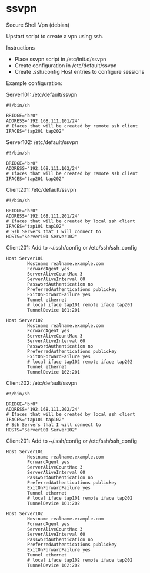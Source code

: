 # ssvpn
Secure Shell Vpn (debian)

Upstart script to create a vpn using ssh.

Instructions
- Place ssvpn script in /etc/init.d/ssvpn
- Create configuration in /etc/default/ssvpn
- Create .ssh/config Host entries to configure sessions 

Example configuration:

Server101: /etc/default/ssvpn
```
#!/bin/sh

BRIDGE="br0"
ADDRESS="192.168.111.101/24"
# Ifaces that will be created by remote ssh client
IFACES="tap201 tap202"
```

Server102: /etc/default/ssvpn
```
#!/bin/sh

BRIDGE="br0"
ADDRESS="192.168.111.102/24"
# Ifaces that will be created by remote ssh client
IFACES="tap201 tap202"
```

Client201: /etc/default/ssvpn
```
#!/bin/sh

BRIDGE="br0"
ADDRESS="192.168.111.201/24"
# Ifaces that will be created by local ssh client
IFACES="tap101 tap102"
# Ssh Servers that I will connect to
HOSTS="Server101 Server102"
```

Client201: Add to ~/.ssh/config or /etc/ssh/ssh_config
```
Host Server101
        Hostname realname.example.com
        ForwardAgent yes
        ServerAliveCountMax 3
        ServerAliveInterval 60
        PasswordAuthentication no
        PreferredAuthentications publickey
        ExitOnForwardFailure yes
        Tunnel ethernet
        # local iface tap101 remote iface tap201
        TunnelDevice 101:201
    
Host Server102
        Hostname realname.example.com
        ForwardAgent yes
        ServerAliveCountMax 3
        ServerAliveInterval 60
        PasswordAuthentication no
        PreferredAuthentications publickey
        ExitOnForwardFailure yes
        # local iface tap102 remote iface tap202
        Tunnel ethernet
        TunnelDevice 102:201
```

Client202: /etc/default/ssvpn
```
#!/bin/sh

BRIDGE="br0"
ADDRESS="192.168.111.202/24"
# Ifaces that will be created by local ssh client
IFACES="tap101 tap102"
# Ssh Servers that I will connect to
HOSTS="Server101 Server102"
```

Client201: Add to ~/.ssh/config or /etc/ssh/ssh_config
```
Host Server101
        Hostname realname.example.com
        ForwardAgent yes
        ServerAliveCountMax 3
        ServerAliveInterval 60
        PasswordAuthentication no
        PreferredAuthentications publickey
        ExitOnForwardFailure yes
        Tunnel ethernet
        # local iface tap101 remote iface tap202
        TunnelDevice 101:202
    
Host Server102
        Hostname realname.example.com
        ForwardAgent yes
        ServerAliveCountMax 3
        ServerAliveInterval 60
        PasswordAuthentication no
        PreferredAuthentications publickey
        ExitOnForwardFailure yes
        Tunnel ethernet
        # local iface tap102 remote iface tap202
        TunnelDevice 102:202
```
